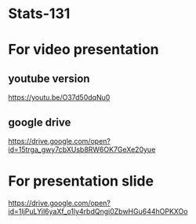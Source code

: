 # Stats-131

# For video presentation

## youtube version

https://youtu.be/O37d50dqNu0

## google drive

https://drive.google.com/open?id=15trga_gwy7cbXUsb8RW6OK7GeXe20yue

# For presentation slide

https://drive.google.com/open?id=1IjPuLYil6yaXf_o1ly4rbdQngi0ZbwHGu644hOPKXOo

